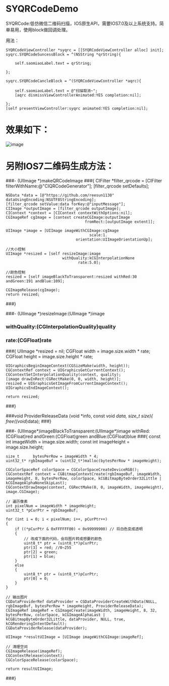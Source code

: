 # SYQRCodeDemo

SYQRCode:低仿微信二维码扫描，IOS原生API，需要IOS7.0及以上系统支持。简单易用，使用block做回调处理。

用法：
    
    SYQRCodeViewController *syqrc = [[SYQRCodeViewController alloc] init];
    syqrc.SYQRCodeSuncessBlock = ^(NSString *qrString){
        
        self.saomiaoLabel.text = qrString;
    
    };
    
    syqrc.SYQRCodeCancleBlock = ^(SYQRCodeViewController *aqrc){
    
        self.saomiaoLabel.text = @"扫描取消~";
        [aqrc dismissViewControllerAnimated:YES completion:nil];
    
    };
    [self presentViewController:syqrc animated:YES completion:nil];

# 效果如下：
 ![image](https://github.com/reesun1130/SYQRCodeDemo/raw/master/SYQRCodeDemo/syqrcode.png)
 
# 另附IOS7二维码生成方法：

###- (UIImage *)makeQRCodeImage
###{
    CIFilter *filter_qrcode = [CIFilter filterWithName:@"CIQRCodeGenerator"];
    [filter_qrcode setDefaults];

    
    NSData *data = [@"https://github.com/reesun1130" dataUsingEncoding:NSUTF8StringEncoding];
    [filter_qrcode setValue:data forKey:@"inputMessage"];
    CIImage *outputImage = [filter_qrcode outputImage];
    CIContext *context = [CIContext contextWithOptions:nil];
    CGImageRef cgImage = [context createCGImage:outputImage
                                       fromRect:[outputImage extent]];
    
    UIImage *image = [UIImage imageWithCGImage:cgImage
                                         scale:1.
                                   orientation:UIImageOrientationUp];
    
    //大小控制
    UIImage *resized = [self resizeImage:image
                             withQuality:kCGInterpolationNone
                                    rate:5.0];
    
    //颜色控制
    resized = [self imageBlackToTransparent:resized withRed:30 andGreen:191 andBlue:109];
    
    CGImageRelease(cgImage);
    return resized;
###}

###- (UIImage *)resizeImage:(UIImage *)image
###             withQuality:(CGInterpolationQuality)quality
###                    rate:(CGFloat)rate
###{
	UIImage *resized = nil;
	CGFloat width = image.size.width * rate;
	CGFloat height = image.size.height * rate;
	
	UIGraphicsBeginImageContext(CGSizeMake(width, height));
	CGContextRef context = UIGraphicsGetCurrentContext();
	CGContextSetInterpolationQuality(context, quality);
	[image drawInRect:CGRectMake(0, 0, width, height)];
	resized = UIGraphicsGetImageFromCurrentImageContext();
	UIGraphicsEndImageContext();
	
	return resized;
###}

###void ProviderReleaseData (void *info, const void *data, size_t size){
    free((void*)data);
###}

###- (UIImage*)imageBlackToTransparent:(UIImage*)image withRed:(CGFloat)red andGreen:(CGFloat)green andBlue:(CGFloat)blue
###{
    const int imageWidth = image.size.width;
    const int imageHeight = image.size.height;
    
    size_t      bytesPerRow = imageWidth * 4;
    uint32_t* rgbImageBuf = (uint32_t*)malloc(bytesPerRow * imageHeight);
    
    CGColorSpaceRef colorSpace = CGColorSpaceCreateDeviceRGB();
    CGContextRef context = CGBitmapContextCreate(rgbImageBuf, imageWidth, imageHeight, 8, bytesPerRow, colorSpace, kCGBitmapByteOrder32Little | kCGImageAlphaNoneSkipLast);
    CGContextDrawImage(context, CGRectMake(0, 0, imageWidth, imageHeight), image.CGImage);
    
    // 遍历像素
    int pixelNum = imageWidth * imageHeight;
    uint32_t *pCurPtr = rgbImageBuf;
    
    for (int i = 0; i < pixelNum; i++, pCurPtr++)
    {
        if ((*pCurPtr & 0xFFFFFF00) < 0x99999900) // 将白色变成透明
        {
            // 改成下面的代码，会将图片转成想要的颜色
            uint8_t* ptr = (uint8_t*)pCurPtr;
            ptr[3] = red; //0~255
            ptr[2] = green;
            ptr[1] = blue;
        }
        else
        {
            uint8_t* ptr = (uint8_t*)pCurPtr;
            ptr[0] = 0;
        }
    }
    
    // 输出图片
    CGDataProviderRef dataProvider = CGDataProviderCreateWithData(NULL, rgbImageBuf, bytesPerRow * imageHeight, ProviderReleaseData);
    CGImageRef imageRef = CGImageCreate(imageWidth, imageHeight, 8, 32, bytesPerRow, colorSpace, kCGImageAlphaLast | kCGBitmapByteOrder32Little, dataProvider, NULL, true, kCGRenderingIntentDefault);
    CGDataProviderRelease(dataProvider);
    
    UIImage *resultUIImage = [UIImage imageWithCGImage:imageRef];
    
    // 清理空间
    CGImageRelease(imageRef);
    CGContextRelease(context);
    CGColorSpaceRelease(colorSpace);
    
    return resultUIImage;
###}


